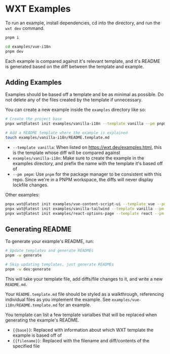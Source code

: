 # WXT Examples

To run an example, install dependencies, cd into the directory, and run the `wxt dev` command.

```sh
pnpm i

cd examples/vue-i18n
pnpm dev
```

Each example is compared against it's relevant template, and it's README is generated based on the diff between the template and example.

## Adding Examples

Examples should be based off a template and be as minimal as possible. Do not delete any of the files created by the template if unnecessary.

You can create a new example inside the `examples` directory like so:

```sh
# Create the project base
pnpx wxt@latest init examples/vanilla-i18n --template vanilla --pm pnpm

# Add a README template where the example is explained
touch examples/vanilla-i18n/README.template.md
```

- `--template vanilla`: When listed on <https://wxt.dev/examples.html>, this is the template whose diff will be compared against
- `examples/vanilla-i18n`: Make sure to create the example in the examples directory, and prefix the name with the template it's based off of
- `--pm pmpm`: Use `pnpm` for the package manager to be consistent with this repo. Since we're in a PNPM workspace, the diffs will never display lockfile changes.

Other examples:

```sh
pnpx wxt@latest init examples/vue-content-script-ui --template vue --pm pnpm
pnpx wxt@latest init examples/vanilla-tailwind --template vanilla --pm pnpm
pnpx wxt@latest init examples/react-options-page --template react --pm pnpm
```

## Generating README

To generate your example's README, run:

```sh
# Update templates and generate READMEs
pnpm -w generate

# Skip updating templates, just generate READMEs
pnpm -w dev:generate
```

This will take your template file, add diffs/file changes to it, and write a new `README.md`.

Your `README.template.md` file should be styled as a walkthrough, referencing individual files as you implement the example. See `examples/vue-i18n/README.template.md` for an example.

You template can list a few template varialbes that will be replaced when generating the example's README.

- `{{base}}`: Replaced with information about which WXT template the example is based off of
- `{{filename}}`: Replaced with the filename and diff/contents of the specified file
